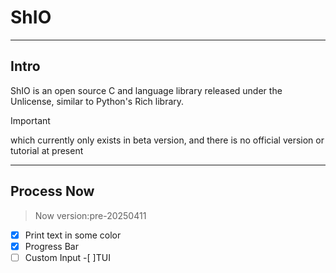 # ShIO

---

## Intro
ShIO is an open source C and language library released under the Unlicense, similar to Python's Rich library. 

>[!IMPORTANT]
>which currently only exists in beta version, and there is no official version or tutorial at present

---

## Process Now

>Now version:pre-20250411

-[X] Print text in some color
-[X] Progress Bar
-[ ] Custom Input
-[ ]TUI

